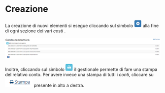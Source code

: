# Creazione

La creazione di nuovi elementi si esegue cliccando sul simbolo ![](../../../.gitbook/assets/aggiungere%20%281%29%20%282%29%20%281%29.PNG) alla fine di ogni sezione dei vari _costi_ .

![Screen creazione nuovo conto](../../../.gitbook/assets/contoeconomico.PNG)

Inoltre, cliccando sul simbolo ![](../../../.gitbook/assets/stampapianodeiconti.PNG) il gestionale permette di fare una stampa del relativo conto. Per avere invece una stampa di tutti i _conti_, cliccare su ![](../../../.gitbook/assets/stampa.PNG) presente in alto a destra.


